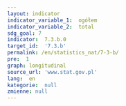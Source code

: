 ```yaml
---
layout: indicator
indicator_variable_1:  ogółem
indicator_variable_2:  total
sdg_goal: 7
indicator:  7.3.b.0
target_id:  '7.3.b'
permalink: /en/statistics_nat/7-3-b/
pre:  1
graph: longitudinal
source_url: 'www.stat.gov.pl'
lang:  en
kategorie:  null
zmienne: null
---
```

